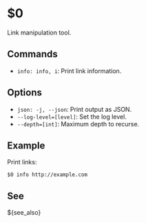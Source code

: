 $0
==

Link manipulation tool.

## Commands

* `info: info, i`: Print link information.

## Options

* `json: -j, --json`: Print output as JSON.
* `--log-level=[level]`: Set the log level.
* `--depth=[int]`: Maximum depth to recurse.

## Example

Print links:

```
$0 info http://example.com
```

## See

${see_also}
